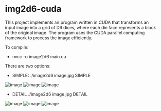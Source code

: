 # img2d6-cuda

This project  implements an program written in CUDA that transforms an input image into a grid of D6 dices, 
where each die face represents a block of the original image. The program uses the CUDA parallel computing framework to process the image efficiently.

To compile: 
  - nvcc -o image2d6 main.cu

There are two options: 
 - SIMPLE: ./image2d6 image.jpg SIMPLE
 
  ![image](https://github.com/user-attachments/assets/9d7fa6fd-688e-47ec-898c-26ee7af9c15b) 
  ![image](https://github.com/user-attachments/assets/1cd050c9-7574-44a1-985c-3b5d9ae4f1ab) 
  ![image](https://github.com/user-attachments/assets/13adb883-158a-459c-baf2-2d855428ca4b) 

  - DETAIL ./image2d6 image.jpg DETAIL

  ![image](https://github.com/user-attachments/assets/5875d04d-bd16-49ad-8fe0-5ee7c016367c)
  ![image](https://github.com/user-attachments/assets/9673f62c-e558-47f2-8e90-5581c3246de5)
  ![image](https://github.com/user-attachments/assets/41e07dc5-7d9c-4c1c-b190-5c586299db4d)
